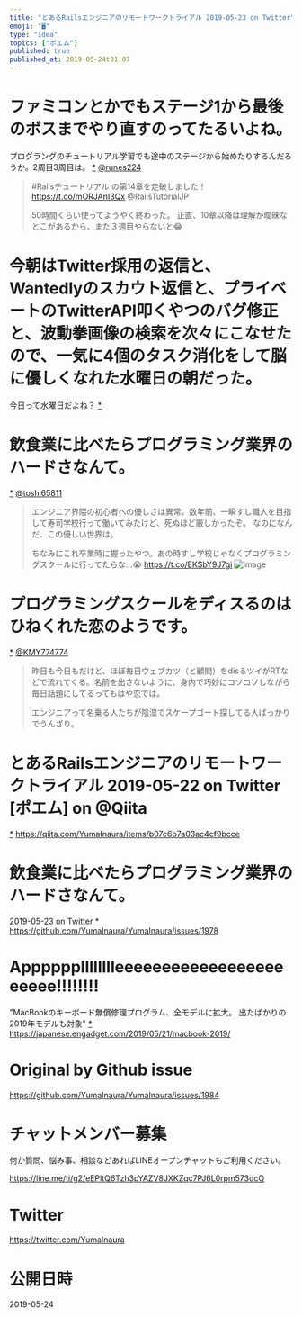 ```yaml
---
title: "とあるRailsエンジニアのリモートワークトライアル 2019-05-23 on Twitter"
emoji: "🖥"
type: "idea"
topics: ["ポエム"]
published: true
published_at: 2019-05-24t01:07
---
```


# ファミコンとかでもステージ1から最後のボスまでやり直すのってたるいよね。
プログラングのチュートリアル学習でも途中のステージから始めたりするんだろうか。2周目3周目は。
 [*](https://twitter.com/YumaInaura/status/1131324063484219392")
[@runes224](https://twitter.com/runes224/)

>#Railsチュートリアル の第14章を走破しました！ https://t.co/mORJAnI3Qx @RailsTutorialJP
>
>50時間くらい使ってようやく終わった。
>正直、10章以降は理解が曖昧なとこがあるから、また３週目やらないと😂
# 今朝はTwitter採用の返信と、Wantedlyのスカウト返信と、プライベートのTwitterAPI叩くやつのバグ修正と、波動拳画像の検索を次々にこなせたので、一気に4個のタスク消化をして脳に優しくなれた水曜日の朝だった。
今日って水曜日だよね？
 [*](https://twitter.com/YumaInaura/status/1131330730179452928")

# 飲食業に比べたらプログラミング業界のハードさなんて。

 [*](https://twitter.com/YumaInaura/status/1131336582953226241")
[@toshi65811](https://twitter.com/toshi65811/)

>エンジニア界隈の初心者への優しさは異常。数年前、一瞬すし職人を目指して寿司学校行って働いてみたけど、死ぬほど厳しかったぞ。
>なのになんだ、この優しい世界は。
>
>ちなみにこれ卒業時に握ったやつ。あの時すし学校じゃなくプログラミングスクールに行ってたらな…😭 https://t.co/EKSbY9J7gi
![image](https://pbs.twimg.com/media/DxG8ATlUYAAel6r.jpg)

# プログラミングスクールをディスるのはひねくれた恋のようです。

 [*](https://twitter.com/YumaInaura/status/1131337356810772483")
[@KMY774774](https://twitter.com/KMY774774/)

>昨日も今日もだけど、ほぼ毎日ウェブカツ（と顧問）をdisるツイがRTなどで流れてくる。名前を出さないように、身内で巧妙にコソコソしながら毎日話題にしてるってもはや恋では。
>
>エンジニアって名乗る人たちが陰湿でスケープゴート探してる人ばっかりでうんざり。
# とあるRailsエンジニアのリモートワークトライアル 2019-05-22 on Twitter [ポエム] on @Qiita
 [*](https://twitter.com/YumaInaura/status/1131342405972553729")
<https://qiita.com/YumaInaura/items/b07c6b7a03ac4cf9bcce>
# 飲食業に比べたらプログラミング業界のハードさなんて。
  2019-05-23 on Twitter
 [*](https://twitter.com/YumaInaura/status/1131395728042004485")
<https://github.com/YumaInaura/YumaInaura/issues/1978>
# Apppppplllllllleeeeeeeeeeeeeeeeeeeeeee!!!!!!!!

"MacBookのキーボード無償修理プログラム、全モデルに拡大。
出たばかりの2019年モデルも対象"
 [*](https://twitter.com/YumaInaura/status/1131440231847063552")
<https://japanese.engadget.com/2019/05/21/macbook-2019/>



# Original by Github issue

https://github.com/YumaInaura/YumaInaura/issues/1984








<!-- Update From Qiita API -->

# チャットメンバー募集


何か質問、悩み事、相談などあればLINEオープンチャットもご利用ください。

https://line.me/ti/g2/eEPltQ6Tzh3pYAZV8JXKZqc7PJ6L0rpm573dcQ





# Twitter


https://twitter.com/YumaInaura


<!-- Update From Qiita API -->



# 公開日時

2019-05-24
